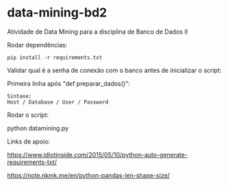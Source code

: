 # data-mining-bd2
Atividade de Data Mining para a disciplina de Banco de Dados II

Rodar dependências:

    pip install -r requirements.txt

Validar qual é a senha de conexão com o banco antes de inicializar o script:

Primeira linha após "def preparar_dados()":

    Sintaxe:
    Host / Database / User / Password

Rodar o script:

python datamining.py


Links de apoio:

https://www.idiotinside.com/2015/05/10/python-auto-generate-requirements-txt/

https://note.nkmk.me/en/python-pandas-len-shape-size/
